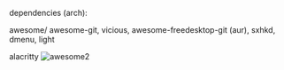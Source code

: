 dependencies (arch):

awesome/ awesome-git, vicious, awesome-freedesktop-git (aur), sxhkd, dmenu, light

alacritty
![awesome2](https://github.com/user-attachments/assets/6752b7ff-605a-47b4-a95d-71b3dcd694f2)
